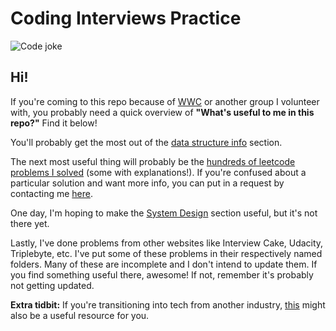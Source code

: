 # Coding Interviews Practice

![Code joke](https://img.devrant.com/devrant/rant/r_204721_anPgU.jpg)

## Hi! 

If you're coming to this repo because of [WWC](https://www.womenwhocode.com/) or another group I volunteer with, you probably need a quick overview of **"What's useful to me in this repo?"** Find it below!

You'll probably get the most out of the [data structure info](https://github.com/rogue0137/practice/tree/master/data_structure_info) section. 

The next most useful thing will probably be the [hundreds of leetcode problems I solved](https://github.com/rogue0137/practice/tree/master/leetcode_python) (some with explanations!). If you're confused about a particular solution and want more info, you can put in a request by contacting me [here](https://krysflores.com/#contact).

One day, I'm hoping to make the [System Design](https://github.com/rogue0137/practice/tree/master/system_design) section useful, but it's not there yet.

Lastly, I've done problems from other websites like Interview Cake, Udacity, Triplebyte, etc. I've put some of these problems in their respectively named folders. Many of these are incomplete and I don't intend to update them. If you find something useful there, awesome! If not, remember it's probably not getting updated. 

**Extra tidbit:** If you're transitioning into tech from another industry, [this](https://krysflores.com/#transition-into-tech) might also be a useful resource for you. 

